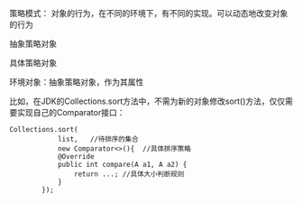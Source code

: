 策略模式：
   对象的行为，在不同的环境下，有不同的实现。可以动态地改变对象的行为

   抽象策略对象

   具体策略对象

   环境对象：抽象策略对象，作为其属性


   比如，在JDK的Collections.sort方法中，不需为新的对象修改sort()方法，仅仅需要实现自己的Comparator接口：

    Collections.sort(
                list,   //待排序的集合
                new Comparator<>(){  //具体排序策略
                @Override
                public int compare(A a1, A a2) {
                    return ...; //具体大小判断规则
                }
            });

